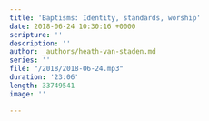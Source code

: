 ```yaml
---
title: 'Baptisms: Identity, standards, worship'
date: 2018-06-24 10:30:16 +0000
scripture: ''
description: ''
author: _authors/heath-van-staden.md
series: ''
file: "/2018/2018-06-24.mp3"
duration: '23:06'
length: 33749541
image: ''

---
```


